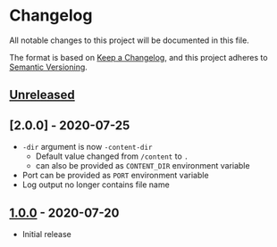 # Changelog
All notable changes to this project will be documented in this file.

The format is based on [Keep a Changelog](https://keepachangelog.com/en/1.0.0/),
and this project adheres to [Semantic Versioning](https://semver.org/spec/v2.0.0.html).

## [Unreleased]

## [2.0.0] - 2020-07-25

- `-dir` argument is now `-content-dir`
    - Default value changed from `/content` to `.`
    - can also be provided as `CONTENT_DIR` environment variable 
- Port can be provided as `PORT` environment variable
- Log output no longer contains file name

## [1.0.0] - 2020-07-20

- Initial release

[Unreleased]: https://github.com/wicwaha/simple-http-server/compare/v1.0.0...HEAD
[1.0.0]: https://github.com/wicwaha/simple-http-server/releases/tag/v1.0.0
